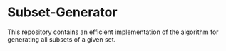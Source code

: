 # Subset-Generator
This repository contains an efficient implementation of the algorithm for generating all subsets of a given set.
